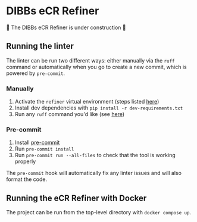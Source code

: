 # DIBBs eCR Refiner

🚧 The DIBBs eCR Refiner is under construction 🚧

## Running the linter

The linter can be run two different ways: either manually via the `ruff` command or automatically when you go to create a new commit, which is powered by `pre-commit`.

### Manually

1. Activate the `refiner` virtual environment (steps listed [here](./api/refiner/README.md#running-from-python-source-code))
2. Install dev dependencies with `pip install -r dev-requirements.txt`
3. Run any `ruff` command you'd like (see [here](https://docs.astral.sh/ruff/linter/))

### Pre-commit

1. Install [pre-commit](https://pre-commit.com/)
2. Run `pre-commit install`
3. Run `pre-commit run --all-files` to check that the tool is working properly

The `pre-commit` hook will automatically fix any linter issues and will also format the code.

## Running the eCR Refiner with Docker

The project can be run from the top-level directory with `docker compose up`.
